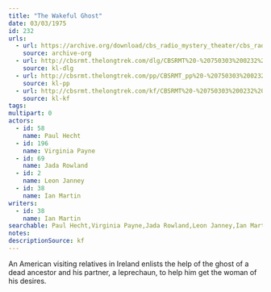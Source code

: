 ```yaml
---
title: "The Wakeful Ghost"
date: 03/03/1975
id: 232
urls: 
  - url: https://archive.org/download/cbs_radio_mystery_theater/cbs_radio_mystery_theater-0201-0250.zip/cbs_radio_mystery_theater-0201-0250%2Fcbsrmt_0232_the_wakeful_ghost.mp3
    source: archive-org
  - url: http://cbsrmt.thelongtrek.com/dlg/CBSRMT%20-%20750303%200232%20The%20Wakeful%20Ghost.mp3
    source: kl-dlg
  - url: http://cbsrmt.thelongtrek.com/pp/CBSRMT_pp%20-%20750303%200232%20The%20Wakeful%20Ghost.mp3
    source: kl-pp
  - url: http://cbsrmt.thelongtrek.com/kf/CBSRMT%20-%20750303%200232%20The%20Wakeful%20Ghost_kf.mp3
    source: kl-kf
tags: 
multipart: 0
actors:  
  - id: 58
    name: Paul Hecht  
  - id: 196
    name: Virginia Payne  
  - id: 69
    name: Jada Rowland  
  - id: 2
    name: Leon Janney  
  - id: 38
    name: Ian Martin
writers:  
  - id: 38
    name: Ian Martin
searchable: Paul Hecht,Virginia Payne,Jada Rowland,Leon Janney,Ian Martin Ian Martin
notes: 
descriptionSource: kf
---
```

An American visiting relatives in Ireland enlists the help of the ghost of a dead ancestor and his partner, a leprechaun, to help him get the woman of his desires.